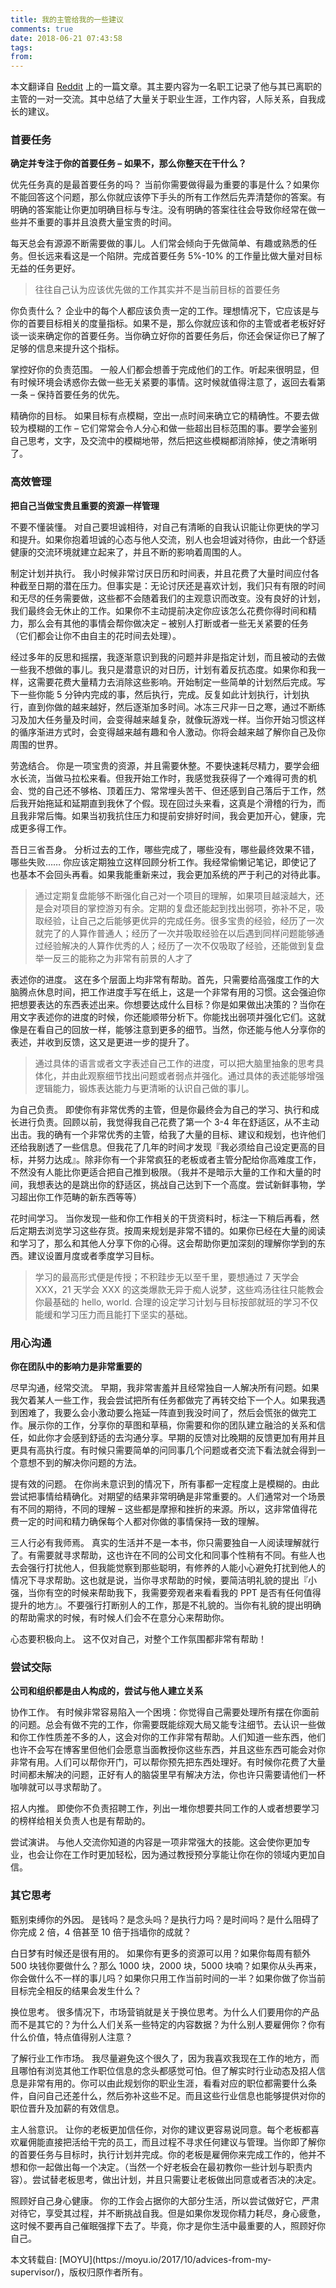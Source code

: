 ```yaml
---
title: 我的主管给我的一些建议
comments: true
date: 2018-06-21 07:43:58
tags:
from:
---
```


本文翻译自 [Reddit](https://www.reddit.com/r/startups/comments/74pms1/my_manager_who_i_loved_recently_left_my_company_i/) 上的一篇文章。其主要内容为一名职工记录了他与其已离职的主管的一对一交流。其中总结了大量关于职业生涯，工作内容，人际关系，自我成长的建议。

<!-- more -->

### 首要任务

**确定并专注于你的首要任务 – 如果不，那么你整天在干什么？**

优先任务真的是最首要任务的吗？ 当前你需要做得最为重要的事是什么？如果你不能回答这个问题，那么你就应该停下手头的所有工作然后先弄清楚你的答案。有明确的答案能让你更加明确目标与专注。没有明确的答案往往会导致你经常在做一些并不重要的事并且浪费大量宝贵的时间。

每天总会有源源不断需要做的事儿。人们常会倾向于先做简单、有趣或熟悉的任务。但长远来看这是一个陷阱。完成首要任务 5%-10% 的工作量比做大量对目标无益的任务更好。

> 往往自己认为应该优先做的工作其实并不是当前目标的首要任务

你负责什么？ 企业中的每个人都应该负责一定的工作。理想情况下，它应该是与你的首要目标相关的度量指标。如果不是，那么你就应该和你的主管或者老板好好谈一谈来确定你的首要任务。当你确立好你的首要任务后，你还会保证你已了解了足够的信息来提升这个指标。

掌控好你的负责范围。 一般人们都会想善于完成他们的工作。听起来很明显，但有时候环境会诱惑你去做一些无关紧要的事情。这时候就值得注意了，返回去看第一条 – 保持首要任务的优先。

精确你的目标。 如果目标有点模糊，空出一点时间来确立它的精确性。不要去做较为模糊的工作 – 它们常常会令人分心和做一些超出目标范围的事。要学会鉴别自己思考，文字，及交流中的模糊地带，然后把这些模糊都消除掉，使之清晰明了。

### 高效管理

**把自己当做宝贵且重要的资源一样管理**

不要不懂装懂。 对自己要坦诚相待，对自己有清晰的自我认识能让你更快的学习和提升。如果你抱着坦诚的心态与他人交流，别人也会坦诚对待你，由此一个舒适健康的交流环境就建立起来了，并且不断的影响着周围的人。

制定计划并执行。 我小时候非常讨厌日历和时间表，并且花费了大量时间应付各种截至日期的潜在压力。但事实是：无论讨厌还是喜欢计划，我们只有有限的时间和无尽的任务需要做，这些都不会随着我们的主观意识而改变。没有良好的计划，我们最终会无休止的工作。如果你不主动提前决定你应该怎么花费你得时间和精力，那么会有其他的事情会帮你做决定 – 被别人打断或者一些无关紧要的任务（它们都会让你不由自主的花时间去处理）。

经过多年的反思和摇摆，我逐渐意识到我的问题并非是指定计划，而且被动的去做一些我不想做的事儿。我只是潜意识的对日历，计划有着反抗态度。如果你和我一样，这需要花费大量精力去消除这些影响。开始制定一些简单的计划然后完成。写下一些你能 5 分钟内完成的事，然后执行，完成。反复如此计划执行，计划执行，直到你做的越来越好，然后逐渐加多时间。冰冻三尺非一日之寒，通过不断练习及加大任务量及时间，会变得越来越复杂，就像玩游戏一样。当你开始习惯这样的循序渐进方式时，会变得越来越有趣和令人激动。你将会越来越了解你自己及你周围的世界。

劳逸结合。 你是一项宝贵的资源，并且需要休整。不要快速耗尽精力，要学会细水长流，当做马拉松来看。但我开始工作时，我感觉我获得了一个难得可贵的机会、觉的自己还不够格、顶着压力、常常埋头苦干、但还感到自己落后于工作，然后我开始拖延和延期直到我休了个假。现在回过头来看，这真是个滑稽的行为，而且我非常后悔。如果当初我抗住压力和提前安排好时间，我会更加开心，健康，完成更多得工作。

吾日三省吾身。 分析过去的工作，哪些完成了，哪些没有，哪些最终效果不错，哪些失败…… 你应该定期独立这样回顾分析工作。我经常偷懒记笔记，即使记了也基本不会回头再看。如果我能重新来过，我会更加系统的严于利己的对待此事。

> 通过定期复盘能够不断强化自己对一个项目的理解，如果项目越滚越大，还是会对项目的掌控游刃有余。定期的复盘还能起到找出弱项，弥补不足，吸取经验，让自己之后能够更优异的完成任务。很多宝贵的经验，经历了一次就完了的人算作普通人；经历了一次并吸取经验在以后遇到同样问题能够通过经验解决的人算作优秀的人；经历了一次不仅吸取了经验，还能做到复盘举一反三的能称之为非常有前景的人才了

表述你的进度。 这在多个层面上均非常有帮助。首先，只需要给高强度工作的大脑腾点休息时间，把工作进度手写在纸上，这是一个非常有用的习惯。这会强迫你把想要表达的东西表述出来。你想要达成什么目标？你是如果做出决策的？当你在用文字表述你的进度的时候，你还能顺带分析下。你能找出弱项并强化它们。这就像是在看自己的回放一样，能够注意到更多的细节。当然，你还能与他人分享你的表述，并收到反馈，这又是更进一步的提升了。

> 通过具体的语言或者文字表述自己工作的进度，可以把大脑里抽象的思考具体化，并由此观察细节找出问题或者弱点并强化。通过具体的表述能够增强逻辑能力，锻炼表达能力与更清晰的认识自己做的事儿。

为自己负责。 即使你有非常优秀的主管，但是你最终会为自己的学习、执行和成长进行负责。回顾以前，我觉得我自己花费了第一个 3-4 年在舒适区，从不主动出击。我的确有一个非常优秀的主管，给我了大量的目标、建议和规划，也许他们还给我剧透了一些信息。但我花了几年的时间才发现『我必须给自己设定更高的目标，并努力达成』。除非你有一个非常疯狂的老板或者主管分配给你高难度工作，不然没有人能比你更适合把自己推到极限。（我并不是暗示大量的工作和大量的时间，我想表达的是跳出你的舒适区，挑战自己达到下一个高度。尝试新鲜事物，学习超出你工作范畴的新东西等等）

花时间学习。 当你发现一些和你工作相关的干货资料时，标注一下稍后再看，然后定期去浏览学习这些存货。按周来规划是非常不错的。如果你已经在大量的阅读和学习了，那么和其他人分享下你的心得。这会帮助你更加深刻的理解你学到的东西。建议设置月度或者季度学习目标。

> 学习的最高形式便是传授；不积跬步无以至千里，要想通过 7 天学会 XXX，21 天学会 XXX 的这类爆款无异于痴人说梦，这些鸡汤往往只能教会你最基础的 hello, world. 合理的设定学习计划与目标按部就班的学习不仅能缓和学习压力而且能打下坚实的基础。

### 用心沟通

**你在团队中的影响力是非常重要的**

尽早沟通，经常交流。 早期，我非常害羞并且经常独自一人解决所有问题。如果我欠着某人一些工作，我会尝试把所有任务都做完了再转交给下一个人。如果我遇到困难了，我要么会小激动要么拖延一阵直到我没时间了，然后会慌张的做完工作。展示你的工作，分享你的草图和草稿，你需要和你的团队建立融洽的关系和信任，如此你才会感到舒适的去沟通分享。早期的反馈对比晚期的反馈更加有用并且更具有高执行度。有时候只需要简单的问同事几个问题或者交流下看法就会得到一个意想不到的解决你问题的方法。

提有效的问题。 在你尚未意识到的情况下，所有事都一定程度上是模糊的。由此尝试把事情给精确化。对期望的结果非常明确是非常重要的。人们通常对一个场景有不同的期待，不同的理解 – 这些都是摩擦和挫折的来源。所以，这非常值得花费一定的时间和精力确保每个人都对你做的事情保持一致的理解。

三人行必有我师焉。 真实的生活并不是一本书，你只需要独自一人阅读理解就行了。有需要就寻求帮助，这也许在不同的公司文化和同事个性稍有不同。有些人也去会强行打扰他人，但我能觉察到那些聪明，有修养的人能小心避免打扰到他人的情况下寻求帮助。这也就是说，当你寻求帮助的时候，要简洁明礼貌的提出『小强，当你有空的时候来帮助我下，我需要旁观者来看看我的 PPT 是否有任何值得提升的地方』。不要强行打断别人的工作，那是不礼貌的。当你有礼貌的提出明确的帮助需求的时候，有时候人们会不在意分心来帮助你。

心态要积极向上。 这不仅对自己，对整个工作氛围都非常有帮助！

### 尝试交际

**公司和组织都是由人构成的，尝试与他人建立关系**

协作工作。 有时候非常容易陷入一个困境：你觉得自己需要处理所有摆在你面前的问题。总会有做不完的工作，你需要既能综观大局又能专注细节。去认识一些做和你工作性质差不多的人，这会对你的工作非常有帮助。人们知道一些东西，他们也许不会写在博客里但他们会愿意当面教授你这些东西，并且这些东西可能会对你非常有用。人们可以帮你开门，可以帮你预先把东西处理好。有时候你花费了大量时间都未解决的问题，正好有人的脑袋里早有解决方法，你也许只需要请他们一杯咖啡就可以寻求帮助了。

招人内推。 即使你不负责招聘工作，列出一堆你想要共同工作的人或者想要学习的榜样给相关负责人也是有帮助的。

尝试演讲。 与他人交流你知道的内容是一项非常强大的技能。这会使你更加专业，也会让你在工作时更加轻松，因为通过教授预分享能让你在你的领域内更加自信。

### 其它思考

甄别束缚你的外因。 是钱吗？是念头吗？是执行力吗？是时间吗？是什么阻碍了你完成 2 倍，4 倍甚至 10 倍于挡墙你的成就？

白日梦有时候还是很有用的。 如果你有更多的资源可以用？如果你每周有额外 500 块钱你要做什么？那么 1000 块，2000 块，5000 块喃？如果你从头再来，你会做什么不一样的事儿吗？如果你只用工作当前时间的一半？如果你做了你当前目标完全相反的结果会发生什么？

换位思考。 很多情况下，市场营销就是关于换位思考。为什么人们要用你的产品而不是其它的？为什么人们关系一些特定的内容数据？为什么别人要雇佣你？你有什么价值，特点值得别人注意？

了解行业工作市场。 我尽量避免这个很久了，因为我喜欢我现在工作的地方，而且哪怕有浏览其他工作职位信息的念头都感觉可怕。但了解实时行业动态及招人信息是非常有用的。你可以由此规划你的职业生涯，看看对应的职位都需要什么条件，自问自己还差什么，然后弥补这些不足。而且这些行业信息也能够提供对你的职位晋升及加薪的有效信息。

主人翁意识。 让你的老板更加信任你，对你的建议更容易说同意。每个老板都喜欢雇佣能直接把活给干完的员工，而且过程不寻求任何建议与管理。当你即了解你的首要任务与目标时，执行计划并完成。你的老板是雇佣你来完成工作的，他并不想和你一起做出每一个决定。（当然一个好老板会在最初教你一些计划与职责内容）。尝试替老板思考，做出计划，并且只需要让老板做出同意或者否决的决定。

照顾好自己身心健康。 你的工作会占据你的大部分生活，所以尝试做好它，严肃对待它，享受其过程，并不断挑战自我。但是如果你发现你精力耗尽，身心疲惫，这时候不要再自己催眠强撑下去了。毕竟，你才是你生活中最重要的人，照顾好你自己。

<div class="tip">
本文转载自: [MOYU](https://moyu.io/2017/10/advices-from-my-supervisor/)，版权归原作者所有。
</div>
